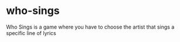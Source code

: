 # who-sings
Who Sings is a game where you have to choose the artist that sings a specific line of lyrics

